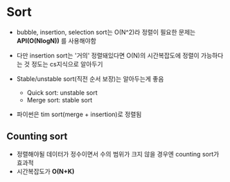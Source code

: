 # Sort

- bubble, insertion, selection sort는 O(N^2)라 정렬이 필요한 문제는 **API(O(NlogN))** 를 사용해야함
- 다만 insertion sort는 '거의' 정렬돼있다면 O(N)의 시간복잡도에 정렬이 가능하다는 것 정도는 cs지식으로 알아두기
- Stable/unstable sort(직전 순서 보장)는 알아두는게 좋음

  - Quick sort: unstable sort
  - Merge sort: stable sort

- 파이썬은 tim sort(merge + insertion)로 정렬됨

## Counting sort

- 정렬해야될 데이터가 정수이면서 수의 범위가 크지 않을 경우엔 counting sort가 효과적
- 시간복잡도가 **O(N+K)**
